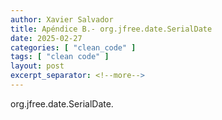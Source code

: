```yaml
---
author: Xavier Salvador
title: Apéndice B.- org.jfree.date.SerialDate
date: 2025-02-27
categories: [ "clean_code" ]
tags: [ "clean code" ]
layout: post
excerpt_separator: <!--more-->
---
```


org.jfree.date.SerialDate.